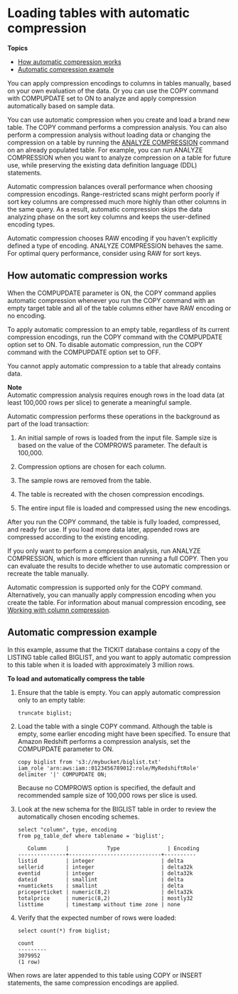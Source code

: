 # Loading tables with automatic compression<a name="c_Loading_tables_auto_compress"></a>

**Topics**
+ [How automatic compression works](#c_Loading_tables_auto_compress-how-automatic-compression-works)
+ [Automatic compression example](#r_COPY_COMPRESS_examples)

You can apply compression encodings to columns in tables manually, based on your own evaluation of the data\. Or you can use the COPY command with COMPUPDATE set to ON to analyze and apply compression automatically based on sample data\. 

You can use automatic compression when you create and load a brand new table\. The COPY command performs a compression analysis\. You can also perform a compression analysis without loading data or changing the compression on a table by running the [ANALYZE COMPRESSION](r_ANALYZE_COMPRESSION.md) command on an already populated table\. For example, you can run ANALYZE COMPRESSION when you want to analyze compression on a table for future use, while preserving the existing data definition language \(DDL\) statements\.

Automatic compression balances overall performance when choosing compression encodings\. Range\-restricted scans might perform poorly if sort key columns are compressed much more highly than other columns in the same query\. As a result, automatic compression skips the data analyzing phase on the sort key columns and keeps the user\-defined encoding types\. 

Automatic compression chooses RAW encoding if you haven't explicitly defined a type of encoding\. ANALYZE COMPRESSION behaves the same\. For optimal query performance, consider using RAW for sort keys\.

## How automatic compression works<a name="c_Loading_tables_auto_compress-how-automatic-compression-works"></a>

When the COMPUPDATE parameter is ON, the COPY command applies automatic compression whenever you run the COPY command with an empty target table and all of the table columns either have RAW encoding or no encoding\.

To apply automatic compression to an empty table, regardless of its current compression encodings, run the COPY command with the COMPUPDATE option set to ON\. To disable automatic compression, run the COPY command with the COMPUPDATE option set to OFF\.

You cannot apply automatic compression to a table that already contains data\.

**Note**  
Automatic compression analysis requires enough rows in the load data \(at least 100,000 rows per slice\) to generate a meaningful sample\.

Automatic compression performs these operations in the background as part of the load transaction:

1. An initial sample of rows is loaded from the input file\. Sample size is based on the value of the COMPROWS parameter\. The default is 100,000\.

1. Compression options are chosen for each column\.

1. The sample rows are removed from the table\.

1. The table is recreated with the chosen compression encodings\.

1. The entire input file is loaded and compressed using the new encodings\.

After you run the COPY command, the table is fully loaded, compressed, and ready for use\. If you load more data later, appended rows are compressed according to the existing encoding\.

If you only want to perform a compression analysis, run ANALYZE COMPRESSION, which is more efficient than running a full COPY\. Then you can evaluate the results to decide whether to use automatic compression or recreate the table manually\.

Automatic compression is supported only for the COPY command\. Alternatively, you can manually apply compression encoding when you create the table\. For information about manual compression encoding, see [Working with column compression](t_Compressing_data_on_disk.md)\.

## Automatic compression example<a name="r_COPY_COMPRESS_examples"></a>

In this example, assume that the TICKIT database contains a copy of the LISTING table called BIGLIST, and you want to apply automatic compression to this table when it is loaded with approximately 3 million rows\.

**To load and automatically compress the table**

1. Ensure that the table is empty\. You can apply automatic compression only to an empty table:

   ```
   truncate biglist;
   ```

1. Load the table with a single COPY command\. Although the table is empty, some earlier encoding might have been specified\. To ensure that Amazon Redshift performs a compression analysis, set the COMPUPDATE parameter to ON\.

   ```
   copy biglist from 's3://mybucket/biglist.txt' 
   iam_role 'arn:aws:iam::0123456789012:role/MyRedshiftRole'
   delimiter '|' COMPUPDATE ON;
   ```

   Because no COMPROWS option is specified, the default and recommended sample size of 100,000 rows per slice is used\.

1. Look at the new schema for the BIGLIST table in order to review the automatically chosen encoding schemes\.

   ```
   select "column", type, encoding 
   from pg_table_def where tablename = 'biglist';
   
      Column      |            Type               | Encoding 
   ---------------+-----------------------------+----------
   listid         | integer                     | delta    
   sellerid       | integer                     | delta32k 
   eventid        | integer                     | delta32k 
   dateid         | smallint                    | delta    
   +numtickets    | smallint                    | delta    
   priceperticket | numeric(8,2)                | delta32k 
   totalprice     | numeric(8,2)                | mostly32 
   listtime       | timestamp without time zone | none
   ```

1. Verify that the expected number of rows were loaded: 

   ```
   select count(*) from biglist;
   
   count
   ---------
   3079952
   (1 row)
   ```

When rows are later appended to this table using COPY or INSERT statements, the same compression encodings are applied\.